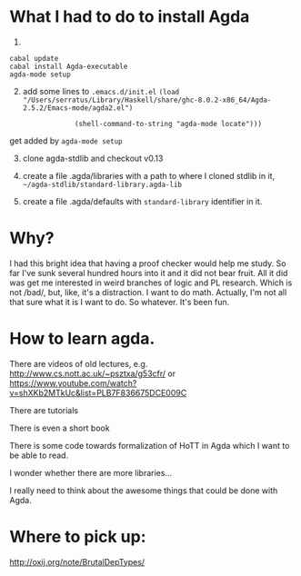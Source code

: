 # What I had to do to install Agda
1.
```
cabal update
cabal install Agda-executable
agda-mode setup
```
2. add some lines to `.emacs.d/init.el`
`(load "/Users/serratus/Library/Haskell/share/ghc-8.0.2-x86_64/Agda-2.5.2/Emacs-mode/agda2.el")`

``` (load-file (let ((coding-system-for-read 'utf-8))
                (shell-command-to-string "agda-mode locate")))

```
get added by `agda-mode setup`

3. clone agda-stdlib and checkout v0.13

4. create a file .agda/libraries with a path to where I cloned stdlib in it, `~/agda-stdlib/standard-library.agda-lib`
5. create a file .agda/defaults with `standard-library` identifier in it.

# Why?
I had this bright idea that having a proof checker would help me study. So far I've sunk several hundred hours into it and it did not bear fruit. All it did was get me interested in weird branches of logic and PL research. Which is not /bad/, but, like, it's a distraction. I want to do math. Actually, I'm not all that sure what it is I want to do. So whatever. It's been fun.

# How to learn agda.

There are videos of old lectures,
e.g. http://www.cs.nott.ac.uk/~psztxa/g53cfr/
or https://www.youtube.com/watch?v=shXKb2MTkUc&list=PLB7F836675DCE009C

There are tutorials

There is even a short book

There is some code towards formalization of HoTT in Agda which I want to be able to read.

I wonder whether there are more libraries...

I really need to think about the awesome things that could be done with Agda.

# Where to pick up:
http://oxij.org/note/BrutalDepTypes/
